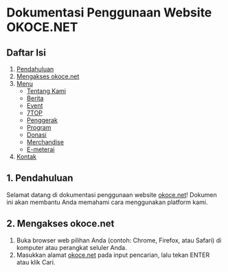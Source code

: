 # Dokumentasi Penggunaan Website OKOCE.NET

## Daftar Isi

1. [Pendahuluan](#pendahuluan)
2. [Mengakses okoce.net](#mengakses-okoce)
3. [Menu](#menu-okoce)  
   - [Tentang Kami](#tentang-kami-okoce)  
   - [Berita](#berita-okoce)
   - [Event](#event-okoce)
   - [7TOP](#7-top-okoce)
   - [Penggerak](#penggerak-okoce)
   - [Program](#program-okoce)
   - [Donasi](#donasi-okoce)
   - [Merchandise](#merchandise-okoce)
   - [E-meterai](#e-meterai-okoce)
4. [Kontak](#kontak-okoce)

<a id="pendahuluan"></a>

## 1. Pendahuluan

Selamat datang di dokumentasi penggunaan website [okoce.net](okoce.net)! Dokumen ini akan membantu Anda memahami cara menggunakan platform kami.

<a id="mengakses-okoce"></a>

## 2. Mengakses okoce.net

1. Buka browser web pilihan Anda (contoh: Chrome, Firefox, atau Safari) di komputer atau perangkat seluler Anda.
2. Masukkan alamat [okoce.net](okoce.net) pada input pencarian, lalu tekan ENTER atau klik Cari.
